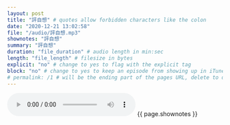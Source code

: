 ```yaml
---
layout: post
title: "評自想" # quotes allow forbidden characters like the colon
date: "2020-12-21 13:02:58"
file: "/audio/評自想.mp3"
shownotes: "評自想"
summary: "評自想"
duration: "file_duration" # audio length in min:sec
length: "file_length" # filesize in bytes
explicit: "no" # change to yes to flag with the explicit tag
block: "no" # change to yes to keep an episode from showing up in iTunes
# permalink: /1 # will be the ending part of the pages URL, delete to default to the title
---
```


<audio controls>
<source src="{{site.url}}{{site.baseurl}}{{ page.file }}" type="audio/x-mp3">
Your browser does not support the audio element.
</audio>
{{ page.shownotes }}
